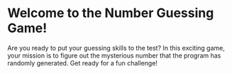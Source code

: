 
# Welcome to the Number Guessing Game!

Are you ready to put your guessing skills to the test? In this exciting game, your mission is to figure out the mysterious number that the program has randomly generated. Get ready for a fun challenge!
